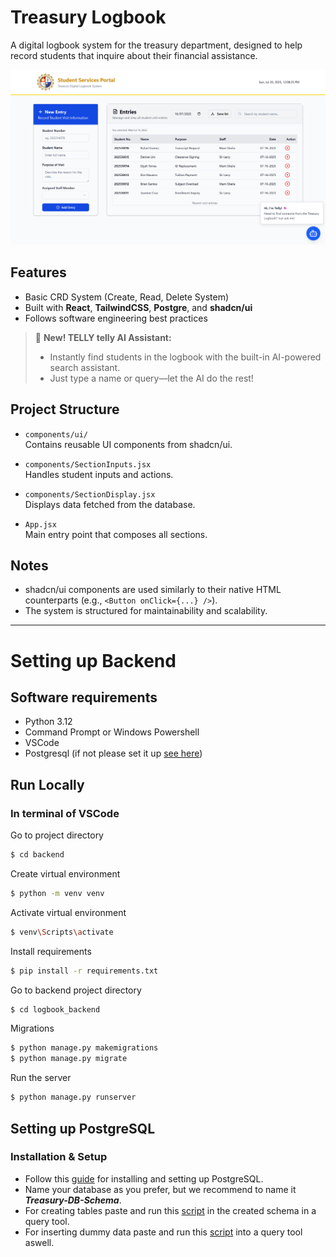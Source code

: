 # Treasury Logbook

A digital logbook system for the treasury department, designed to help record students that inquire about their financial assistance.

![Treasury Logbook System Screenshot](public/updated-ui-logbook.png)

## Features

- Basic CRD System (Create, Read, Delete System)
- Built with **React**, **TailwindCSS**, **Postgre**, and **shadcn/ui**
- Follows software engineering best practices
> 🚀 **New! TELLY telly AI Assistant:**  
> - Instantly find students in the logbook with the built-in AI-powered search assistant.  
> - Just type a name or query—let the AI do the rest!

## Project Structure

- `components/ui/`  
  Contains reusable UI components from shadcn/ui.

- `components/SectionInputs.jsx`  
  Handles student inputs and actions.

- `components/SectionDisplay.jsx`  
  Displays data fetched from the database.

- `App.jsx`  
  Main entry point that composes all sections.

## Notes

- shadcn/ui components are used similarly to their native HTML counterparts (e.g., `<Button onClick={...} />`).
- The system is structured for maintainability and scalability.

---


# Setting up Backend

## Software requirements
- Python 3.12
- Command Prompt or Windows Powershell
- VSCode
- Postgresql (if not please set it up [see here](#-setting-up-postgresql))

## Run Locally

### In terminal of VSCode

Go to project directory
```bash
$ cd backend
```

Create virtual environment
```bash
$ python -m venv venv
```

Activate virtual environment
```bash
$ venv\Scripts\activate
```

Install requirements
```bash
$ pip install -r requirements.txt

```

Go to backend project directory

```bash
$ cd logbook_backend
```

Migrations
```bash
$ python manage.py makemigrations
$ python manage.py migrate
```

Run the server
```bash
$ python manage.py runserver
```

## Setting up PostgreSQL

### Installation & Setup
- Follow this [guide](https://docs.google.com/document/d/1-bvDPgd2EP4ROR7DJ18rJzwcz6KD01DcDkr2S1KAzKQ/edit?usp=sharing) for installing and setting up PostgreSQL.
- Name your database as you prefer, but we recommend to name it **_Treasury-DB-Schema_**.
- For creating tables paste and run this [script](https://rentry.co/uikxwc4a) in the created schema in a query tool.
- For inserting dummy data paste and run this [script](https://rentry.co/y8wq364y) into a query tool aswell.